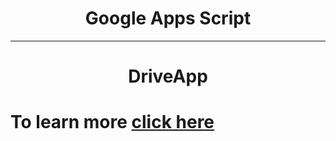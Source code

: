 <h1 align="center">Google Apps Script</h1>
<hr>
<h1 align="center">DriveApp<h1>

To learn more <a href="https://developers.google.com/apps-script/reference/drive/drive-app">click here</a>
